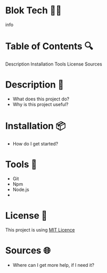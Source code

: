 # Blok Tech :technologist:

info

# Table of Contents :mag:
Description 
Installation
Tools
License
Sources


# Description :memo:
- What does this project do?
- Why is this project useful?

# Installation :package:
- How do I get started?

# Tools :wrench:

* Git
* Npm
* Node.js
*

# License :page_facing_up:
This project is using [MIT Licence](https://github.com/Sensinki/Blok-tech/blob/main/Project%20Tech/LICENCE)

# Sources :globe_with_meridians:
- Where can I get more help, if I need it?

